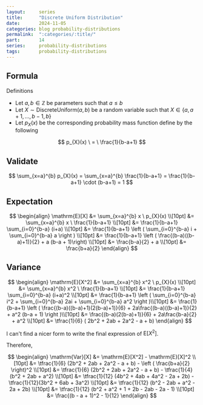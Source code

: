 ```yaml
---
layout:     series
title:      "Discrete Uniform Distribution"
date:       2024-11-05
categories: blog probability-distributions
permalink:  ":categories/:title/"
part:       14
series:     probability-distributions
tags:       probability-distributions
---
```


## Formula

Definitions
- Let $a, b \in \mathbb{Z}$ be parameters such that $a \leq b$
- Let $X \sim \text{DiscreteUniform}(a, b)$ be a random variable such that $X \in \{ a, a+1, \ldots, b-1, b \}$
- Let $p_X(x)$ be the corresponding probability mass function define by the following

$$
p_{X}(x)
\ = \
\frac{1}{b-a+1}
$$

## Validate

$$
\sum_{x=a}^{b} p_{X}(x) = \sum_{x=a}^{b} \frac{1}{b-a+1} = \frac{1}{b-a+1} \cdot (b-a+1) = 1
$$

## Expectation

$$
\begin{align}
    \mathrm{E}[X]
    &= \sum_{x=a}^{b} x \ p_{X}(x) \\[10pt]
    &= \sum_{x=a}^{b} x \ \frac{1}{b-a+1} \\[10pt]
    &= \frac{1}{b-a+1} \sum_{i=0}^{b-a} (i+a) \\[10pt]
    &= \frac{1}{b-a+1} \left ( \sum_{i=0}^{b-a} i + \sum_{i=0}^{b-a} a \right ) \\[10pt]
    &= \frac{1}{b-a+1} \left ( \frac{(b-a)((b-a)+1)}{2} + a (b-a + 1)\right) \\[10pt]
    &= \frac{b-a}{2} + a \\[10pt]
    &= \frac{b+a}{2}
\end{align}
$$


## Variance

$$
\begin{align}
    \mathrm{E}[X^2]
    &= \sum_{x=a}^{b} x^2 \ p_{X}(x) \\[10pt]
    &= \sum_{x=a}^{b} x^2 \ \frac{1}{b-a+1} \\[10pt]
    &= \frac{1}{b-a+1} \sum_{i=0}^{b-a} (i+a)^2 \\[10pt]
    &= \frac{1}{b-a+1} \left ( \sum_{i=0}^{b-a} i^2 + \sum_{i=0}^{b-a} 2ai + \sum_{i=0}^{b-a} a^2 \right )\\[10pt]
    &= \frac{1}{b-a+1} \left ( \frac{(b-a)((b-a)+1)(2(b-a)+1)}{6} + 2a\frac{(b-a)((b-a)+1)}{2} + a^2 (b-a + 1) \right )\\[10pt]
    &= \frac{(b-a)(2(b-a)+1)}{6} + 2a\frac{b-a}{2} + a^2 \\[10pt]
    &= \tfrac{1}{6} ( 2b^2 + 2ab + 2a^2 - a + b)
\end{align}
$$

I can't find a nicer form to write the final expression of $\mathrm{E}[X^2]$.

Therefore, 

$$
\begin{align}
    \mathrm{Var}[X] 
    &= \mathrm{E}[X^2] - \mathrm{E}[X]^2 \\[10pt]
    &= \tfrac{1}{6} (2b^2 + 2ab + 2a^2 - a + b) - \left ( \frac{b+a}{2} \right)^2 \\[10pt]
    &= \tfrac{1}{6} (2b^2 + 2ab + 2a^2 - a + b) - \tfrac{1}{4}(b^2 + 2ab + a^2) \\[10pt]
    &= \tfrac{1}{12} (4b^2 + 4ab + 4a^2 - 2a + 2b) - \tfrac{1}{12}(3b^2 + 6ab + 3a^2) \\[10pt]
    &= \tfrac{1}{12} (b^2 - 2ab + a^2 - 2a + 2b) \\[10pt]
    &= \tfrac{1}{12} (b^2 + a^2 + 1 + 2b - 2ab - 2a - 1) \\[10pt]
    &= \frac{(b - a + 1)^2 - 1}{12}
\end{align}
$$

